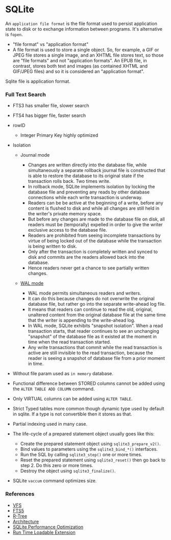 # SQLite

An `application file format` is the file format used to persist application state to disk or to exchange information between programs. It's alternative is `fopen`.

- "file format" vs "application format" 
- A file format is used to store a single object. So, for example, a GIF or JPEG file stores a single image, and an XHTML file stores text, so those are "file formats" and not "application formats". An EPUB file, in contrast, stores both text and images (as contained XHTML and GIF/JPEG files) and so it is considered an "application format". 

Sqlite file is application format.

### Full Text Search
- FTS3 has smaller file, slower search
- FTS4 has bigger file, faster search

- rowID
    - Integer Primary Key highly optimized

- Isolation
    - Journal mode
        - Changes are written directly into the database file, 
        while simultaneously a separate rollback journal file is constructed 
        that is able to restore the database to its original state if the transaction rolls back. Two times write.
        - In rollback mode, SQLite implements isolation by locking the database file and preventing any reads by other database connections while each write transaction is underway.
        - Readers can be be active at the beginning of a write, before any content is flushed to disk and while all changes are still held in the writer's private memory space. 
        - But before any changes are made to the database file on disk, all readers must be (temporally) expelled in order to give the writer exclusive access to the database file.
        - Readers are prohibited from seeing incomplete transactions by virtue of being locked out of the database while the transaction is being written to disk. 
        - Only after the transaction is completely written and synced to disk and commits are the readers allowed back into the database. 
        - Hence readers never get a chance to see partially written changes.
    
    - [WAL mode](https://www.sqlite.org/wal.html)
        - WAL mode permits simultaneous readers and writers. 
        - It can do this because changes do not overwrite the original database file, but rather go into the separate write-ahead log file. 
        - It means that readers can continue to read the old, original, unaltered content from the original database file at the same time that the writer is appending to the write-ahead log. 
        - In WAL mode, SQLite exhibits "snapshot isolation". When a read transaction starts, that reader continues to see an unchanging "snapshot" of the database file as it existed at the moment in time when the read transaction started. 
        - Any write transactions that commit while the read transaction is active are still invisible to the read transaction, because the reader is seeing a snapshot of database file from a prior moment in time.

- Without file param used as `in memory` database.

- Functional difference between STORED columns cannot be added using the `ALTER TABLE ADD COLUMN` command.

- Only VIRTUAL columns can be added using `ALTER TABLE`.

- Strict Typed tables more common though dynamic type used by default in sqlite. If a type is not convertible then it stores as that.

- Partial indexing used in many case.

- The life-cycle of a prepared statement object usually goes like this:
    - Create the prepared statement object using `sqlite3_prepare_v2()`.
    - Bind values to parameters using the `sqlite3_bind_*()` interfaces.
    - Run the SQL by calling `sqlite3_step()` one or more times.
    - Reset the prepared statement using `sqlite3_reset()` then go back to step 2. Do this zero or more times.
    - Destroy the object using `sqlite3_finalize()`.

- SQLite `vaccum` command optimizes size.

### References
- [VFS](https://www.sqlite.org/vfs.html)
- [FTS5](https://www.sqlite.org/fts5.html)
- [R-Tree](https://www.sqlite.org/rtree.html)
- [Architecture](https://www.sqlite.org/arch.html)
- [SQLite Performance Optimization](https://stackoverflow.com/questions/1711631/improve-insert-per-second-performance-of-sqlite)
- [Run Time Loadable Extension](https://www.sqlite.org/loadext.html)